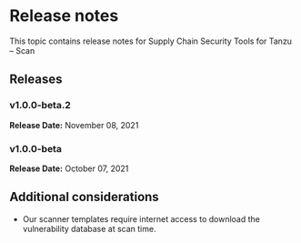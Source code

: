 # Release notes

This topic contains release notes for Supply Chain Security Tools for Tanzu – Scan

## Releases

### v1.0.0-beta.2

**Release Date:** November 08, 2021

### v1.0.0-beta

**Release Date:** October 07, 2021

## Additional considerations

* Our scanner templates require internet access to download the vulnerability database at scan time.